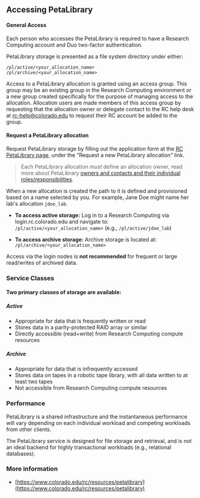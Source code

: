 ## Accessing PetaLibrary

#### General Access
Each person who accesses the PetaLibrary is required to have a Research Computing account and Duo two-factor authentication. 

PetaLibrary storage is presented as a file system directory under either:
```
/pl/active/<your_allocation_name>
/pl/archive/<your_allocation_name>
```

Access to a PetaLibrary allocation is granted using an access group. This group may be an existing group in the Research Computing environment or a new group created specifically for the purpose of managing access to the allocation. Allocation users are made members of this access group by requesting that the allocation owner or delegate contact to the RC help desk at [rc-help@colorado.edu](rc-help@colorado.edu) to request their RC account be added to the group.

#### Request a PetaLibrary allocation

Request PetaLibrary storage by filling out the application form at the [RC PetaLibrary page](https://www.colorado.edu/rc/resources/petalibrary), under the "Request a new PetaLibrary allocation" link.  

> Each PetaLibrary allocation *must* define an allocation owner, read more about PetaLibrary [owners and contacts and their individual roles/responsibilities](./ownership.html). 


 When a new allocation is created the path to it is defined and provisioned based on a name selected by you. For example, Jane Doe might name her lab's allocation `jdoe_lab`. 

- **To access active storage:** Log in to a Research Computing via login.rc.colorado.edu
    and navigate to: `/pl/active/<your_allocation_name>` (e.g., `/pl/active/jdoe_lab`)

- **To access archive storage:** Archive storage is located at: `/pl/archive/<your_allocation_name>`

Access via the login nodes is **not recommended** for frequent or large read/writes of archived data.

### Service Classes

#### Two primary classes of storage are available:
##### Active
- Appropriate for data that is frequently written or read
- Stores data in a parity-protected RAID array or similar
- Directly accessible (read+write) from Research Computing compute resources
##### Archive
- Appropriate for data that is infrequently accessed
- Stores data on tapes in a robotic tape library, with all data written to at least two tapes
- Not accessible from Research Computing compute resources

### Performance
PetaLibrary is a shared infrastructure and the instantaneous performance will vary depending on each individual workload and competing workloads from other clients.

The PetaLibrary service is designed for file storage and retrieval, and is not an ideal backend for highly transactional workloads (e.g., relational databases).

### More information

* [https://www.colorado.edu/rc/resources/petalibrary](https://www.colorado.edu/rc/resources/petalibrary)

